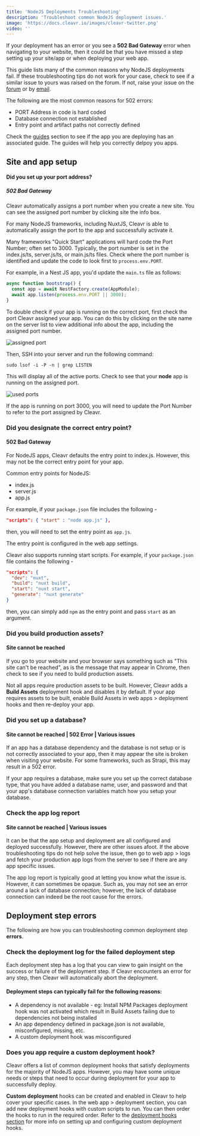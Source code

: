 ```yaml
---
title: 'NodeJS Deployments Troubleshooting'
description: 'Troubleshoot common NodeJS deployment issues.'
image: 'https://docs.cleavr.io/images/cleavr-twitter.png'
video: ''
---
```


If your deployment has an error or you see a **502 Bad Gateway** error when navigating to your website, then it could be that 
you have missed a step setting up your site/app or when deploying your web app. 

<base-info>
This guide lists many of the common reasons why NodeJS deployments fail. If these troubleshooting tips do not work for 
your case, check to see if a similar issue to yours was raised on the forum. If not, raise your 
issue on the <a href="https://forum.cleavr.io/">forum</a> or by <a href="mailto:hello@cleavr.io">email</a>. 
</base-info>

The following are the most common reasons for 502 errors: 

- PORT Address in code is hard coded
- Database connection not established
- Entry point and artifact paths not correctly defined

<base-point>
Check the <a href="/guides">guides</a> section to see if the app you are deploying has an associated guide. The guides will help you
correctly delpoy you apps. 
</base-point>

## Site and app setup

#### Did you set up your port address? 
##### 502 Bad Gateway

Cleavr automatically assigns a port number when you create a new site. You can see the assigned port number by clicking site the info box.

For many NodeJS frameworks, including NuxtJS, Cleavr is able to automatically assign the port to the app and successfully activate it. 

Many frameworks "Quick Start" applications will hard code the Port Number; often set to 3000. Typically, the port number is set in the index.js/ts, 
server.js/ts, or main.js/ts files. Check where the port number is identified and update the code to look first to `process.env.PORT`. 

For example, in a Nest JS app, you'd update the `main.ts` file as follows: 

```typescript
async function bootstrap() {
  const app = await NestFactory.create(AppModule);
  await app.listen(process.env.PORT || 3000);
}
```

To double check if your app is running on the correct port, first check the port Cleavr assigned your app. You can do this by clicking on the site name on the server list
to view additional info about the app, including the assigned port number. 

![assigned port](/imgages/app-port.png)

Then, SSH into your server and run the following command:

```bashscript
sudo lsof -i -P -n | grep LISTEN
```

This will display all of the active ports. Check to see that your **node** app is running on the assigned port. 

![used ports](/imgages/used-port.png)

If the app is running on port 3000, you will need to update the Port Number to refer to the port assigned by Cleavr. 

### Did you designate the correct entry point?
#### 502 Bad Gateway 

For NodeJS apps, Cleavr defaults the entry point to index.js. However, this may not be the correct entry point for your app. 

Common entry points for NodeJS:

- index.js
- server.js
- app.js

For example, if your `package.json` file includes the following - 

```json
"scripts": { "start" : "node app.js" },
```

then, you will need to set the entry point as `app.js`.

The entry point is configured in the web app settings. 

Cleavr also supports running start scripts. For example, if your `package.json` file contains the following -

```json
"scripts": {
  "dev": "nuxt",
  "build": "nuxt build",
  "start": "nuxt start",
  "generate": "nuxt generate"
}
```

then, you can simply add `npm` as the entry point and pass `start` as an argument. 

### Did you build production assets?
#### Site cannot be reached 

If you go to your website and your browser says something such as "This site can't be reached", as is the message that may 
appear in Chrome, then check to see if you need to build production assets.

Not all apps require production assets to be built. However, Cleavr adds a **Build Assets** deployment hook and disables 
it by default. If your app requires assets to be built, enable Build Assets in web apps > deployment hooks and then re-deploy your app. 

### Did you set up a database?

#### Site cannot be reached  | 502 Error | Various issues

If an app has a database dependency and the database is not setup or is not correctly associated to your app, then it may 
appear the site is broken when visiting your website. For some frameworks, such as Strapi, this may result in a 502 error. 

If your app requires a database, make sure you set up the correct database type, that you have added a database name, user, 
and password and that your app's database connection variables match how you setup your database. 

### Check the app log report

#### Site cannot be reached  | Various issues

It can be that the app setup and deployment are all configured and deployed successfully. However, there are other issues afoot. 
If the above troubleshooting tips do not help solve the issue, then go to web app > logs and fetch your production app logs 
from the server to see if there are any app specific issues. 

The app log report is typically good at letting you know what the issue is. However, it can sometimes be opaque. Such as, you may not see an error 
around a lack of database connection; however, the lack of database connection can indeed be the root cause for the errors. 

## Deployment step errors
The following are how you can troubleshooting common deployment step **errors**. 

### Check the deployment log for the failed deployment step

Each deployment step has a log that you can view to gain insight on the success or failure of the deployment step. 
If Cleavr encounters an error for any step, then Cleavr will automatically abort the deployment. 

#### Deployment steps can typically fail for the following reasons: 

- A dependency is not available - eg: Install NPM Packages deployment hook was not activated which result in Build Assets failing due to dependencies not being installed
- An app dependency defined in package.json is not available, misconfigured, missing, etc. 
- A custom deployment hook was misconfigured

### Does you app require a custom deployment hook? 
Cleavr offers a list of common deployment hooks that satisfy deployments for the majority of NodeJS apps. However, you may 
have some unique needs or steps that need to occur during deployment for your app to successfully deploy. 

**Custom deployment** hooks can be created and enabled in Cleavr to help cover your specific cases. In the web app > deployment 
section, you can add new deployment hooks with custom scripts to run. You can then order the hooks to run in the required order. 
Refer to the [deployment hooks section](/deployment-hooks) for more info on setting up and configuring custom deployment hooks. 
